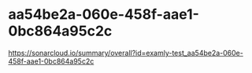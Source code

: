 # aa54be2a-060e-458f-aae1-0bc864a95c2c
https://sonarcloud.io/summary/overall?id=examly-test_aa54be2a-060e-458f-aae1-0bc864a95c2c
